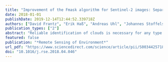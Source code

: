 ```yaml
---
title: "Improvement of the Fmask algorithm for Sentinel-2 images: Separating clouds from bright surfaces based on parallax effects"
date: 2018-01-01
publishDate: 2019-12-14T12:44:52.339718Z
authors: ["David Frantz", "Erik Haß", "Andreas Uhl", "Johannes Stoffels", "Joachim Hill"]
publication_types: ["2"]
abstract: "Reliable identification of clouds is necessary for any type of optical remote sensing image analysis, especially in operational and fully automatic setups. One of the most elaborated and widespread algorithms, namely Fmask, was initially developed for the Landsat suite of satellites. Despite their similarity, application to Sentinel-2 imagery is currently hampered by the unavailability of a thermal band, and although results can be improved when taking the cirrus band into account, Sentinel-2 cloud detections are unsatisfactory in two points. (1) Low altitude clouds can be undetectable in the cirrus band, and (2) bright land surfaces – especially built-up structures – are often misclassified as clouds when only considering spectral information. In this paper, we present the Cloud Displacement Index (CDI), which makes use of the three highly correlated near infrared bands that are observed with different view angles. Hence, elevated objects like clouds are observed under a parallax and can be reliably separated from bright ground objects. We compare CDI with the currently used cloud probabilities, and propose how to integrate this new functionality into the Fmask algorithm. We validate the approach using test images over metropolitan areas covering a wide variety of global environments and climates, indicating the successful separation of clouds and built-up structures (overall accuracy 95%, i.e. an improvement in overall accuracy of 0.29–0.39 compared to the previous Fmask versions over the 20 test sites), and hence a full compensation for a missing thermal band."
featured: false
publication: "*Remote Sensing of Environment*"
url_pdf: "https://www.sciencedirect.com/science/article/pii/S0034425718302037/pdfft?md5=cf2c266b030ce1585e07be601c331003&pid=1-s2.0-S0034425718302037-main.pdf"
doi: "10.1016/j.rse.2018.04.046"
---
```


